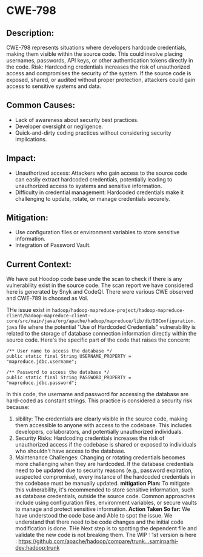 # CWE-798
## Description:
 CWE-798 represents situations where developers hardcode credentials, making them visible within the source code. This could involve placing usernames, passwords, API keys, or other authentication tokens directly in the code.
Risk: Hardcoding credentials increases the risk of unauthorized access and compromises the security of the system. If the source code is exposed, shared, or audited without proper protection, attackers could gain access to sensitive systems and data.
## Common Causes:
- Lack of awareness about security best practices.
- Developer oversight or negligence.
- Quick-and-dirty coding practices without considering security implications.

## Impact:
- Unauthorized access: Attackers who gain access to the source code can easily extract hardcoded credentials, potentially leading to unauthorized access to systems and sensitive information.
- Difficulty in credential management: Hardcoded credentials make it challenging to update, rotate, or manage credentials securely.

## Mitigation:
- Use configuration files or environment variables to store sensitive information.
- Integration of Password Vault.

## Current Context:

We have put Hoodop code base unde the scan to check if there is any vulnerability exist in the source code. The scan report we have considered here is generated by Snyk and CodeQl. There were various CWE observed and CWE-789 is choosed as VoI.

THe issue exist in `hadoop/hadoop-mapreduce-project/hadoop-mapreduce-client/hadoop-mapreduce-client-core/src/main/java/org/apache/hadoop/mapreduce/lib/db/DBConfiguration.java` file where the potential "Use of Hardcoded Credentials" vulnerability is related to the storage of database connection information directly within the source code. Here's the specific part of the code that raises the concern:

```
/** User name to access the database */
public static final String USERNAME_PROPERTY = "mapreduce.jdbc.username";

/** Password to access the database */
public static final String PASSWORD_PROPERTY = "mapreduce.jdbc.password";
```
In this code, the username and password for accessing the database are hard-coded as constant strings. This practice is considered a security risk because:
1. sibility: The credentials are clearly visible in the source code, making them accessible to anyone with access to the codebase. This includes developers, collaborators, and potentially unauthorized individuals.
2. Security Risks: Hardcoding credentials increases the risk of unauthorized access if the codebase is shared or exposed to individuals who shouldn't have access to the database.
3. Maintenance Challenges: Changing or rotating credentials becomes more challenging when they are hardcoded. If the database credentials need to be updated due to security reasons (e.g., password expiration, suspected compromise), every instance of the hardcoded credentials in the codebase must be manually updated.
**mitigation Plan:**
To mitigate this vulnerability, it's recommended to store sensitive information, such as database credentials, outside the source code. Common approaches include using configuration files, environment variables, or secure vaults to manage and protect sensitive information.
**Action Taken So far:**
We have understood the code base and Able to spot the issue. We understand that there need to be code changes and the initial code modification is done. THe Next step is to spotting the dependent file and validate the new code is not breaking them. The WIP :
1st version is here :  https://github.com/apache/hadoop/compare/trunk...samirparhi-dev:hadoop:trunk
